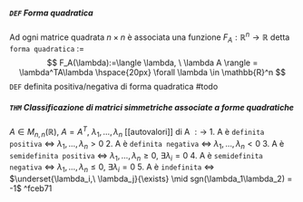 ##### `DEF` Forma quadratica
 Ad ogni matrice quadrata $n \times n$ è associata una funzione $F_A : \mathbb{R}^n \rightarrow \mathbb{R}$ detta `forma quadratica` $:=$
$$
F_A(\lambda):=\langle \lambda, \ \lambda A \rangle = \lambda^TA\lambda \hspace{20px} \forall \lambda \in \mathbb{R}^n 
$$
`DEF` definita positiva/negativa di forma quadratica #todo 

##### `THM` Classificazione di matrici simmetriche associate a forme quadratiche
$A \in M_{n,n}(\mathbb{R})$, $A = A^T$, $\lambda_1, \ldots, \lambda_n$ [[autovalori]] di A $:\rightarrow$
    1. A è `definita positiva` $\iff$ $\lambda_1, \ldots, \lambda_n > 0$
    2. A è `definita negativa` $\iff$ $\lambda_1, \ldots, \lambda_n < 0$
    3. A è `semidefinita positiva` $\iff$ $\lambda_1, \ldots, \lambda_n \geq 0,\ \exists\lambda_i = 0$
    4. A è `semidefinita negativa` $\iff$ $\lambda_1, \ldots, \lambda_n \leq 0,\ \exists\lambda_i = 0$
    5. A è `indefinita` $\iff$ $\underset{\lambda_i,\ \lambda_j}{\exists} \mid sgn(\lambda_1\lambda_2) = -1$ ^fceb71

